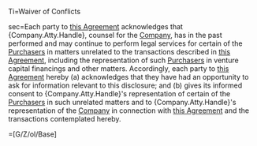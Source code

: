 Ti=Waiver of Conflicts

sec=Each party to <a href='#Def.Agreement.sec' class='definedterm'>this Agreement</a> acknowledges that {Company.Atty.Handle}, counsel for the <a href='#Def.Company.sec' class='definedterm'>Company</a>, has in the past performed and may continue to perform legal services for certain of the <a href='#Def.Purchaser.sec' class='definedterm'>Purchasers</a> in matters unrelated to the transactions described in <a href='#Def.Agreement.sec' class='definedterm'>this Agreement</a>, including the representation of such <a href='#Def.Purchaser.sec' class='definedterm'>Purchasers</a> in venture capital financings and other matters. Accordingly, each party to <a href='#Def.Agreement.sec' class='definedterm'>this Agreement</a> hereby (a) acknowledges that they have had an opportunity to ask for information relevant to this disclosure; and (b) gives its informed consent to {Company.Atty.Handle}'s representation of certain of the <a href='#Def.Purchaser.sec' class='definedterm'>Purchasers</a> in such unrelated matters and to {Company.Atty.Handle}'s representation of the <a href='#Def.Company.sec' class='definedterm'>Company</a> in connection with <a href='#Def.Agreement.sec' class='definedterm'>this Agreement</a> and the transactions contemplated hereby.

=[G/Z/ol/Base]
